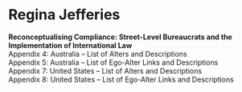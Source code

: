 # Regina Jefferies

<b/>Reconceptualising Compliance: Street-Level Bureaucrats and the Implementation of International Law</b>
<br>Appendix 4: Australia – List of Alters and Descriptions
<br>Appendix 5: Australia – List of Ego-Alter Links and Descriptions
<br>Appendix 7: United States – List of Alters and Descriptions
<br>Appendix 8: United States – List of Ego-Alter Links and Descriptions
